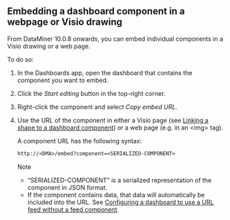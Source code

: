 ## Embedding a dashboard component in a webpage or Visio drawing

From DataMiner 10.0.8 onwards, you can embed individual components in a Visio drawing or a web page.

To do so:

1. In the Dashboards app, open the dashboard that contains the component you want to embed.

2. Click the *Start editing* button in the top-right corner.

3. Right-click the component and select *Copy embed URL*.

4. Use the URL of the component in either a Visio page (see [Linking a shape to a dashboard component](../../part_2/visio/Linking_a_shape_to_a_dashboard_component.md)) or a web page (e.g. in an \<img> tag).

    A component URL has the following syntax:

    ```txt
    http://<DMA>/embed?component=<SERIALIZED-COMPONENT>
    ```

    > [!NOTE]
    > - “SERIALIZED-COMPONENT” is a serialized representation of the component in JSON format.
    > - If the component contains data, that data will automatically be included into the URL. See [Configuring a dashboard to use a URL feed without a feed component](Configuring_a_dashboard_to_use_a_URL_feed_without_a_feed_component.md).
    >
